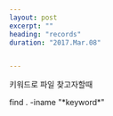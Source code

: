 ```yaml
---
layout: post
excerpt: ""
heading: "records"
duration: "2017.Mar.08"


---
```


키워드로 파일 찾고자할때

>
find . -iname \"\*keyword\*\"
